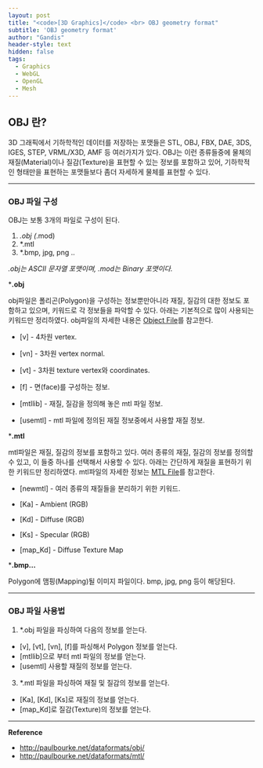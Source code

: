 ```yaml
---
layout: post
title: "<code>[3D Graphics]</code> <br> OBJ geometry format"
subtitle: 'OBJ geometry format'
author: "Gandis"
header-style: text
hidden: false
tags:
  - Graphics
  - WebGL
  - OpenGL
  - Mesh
---
```

## **OBJ 란?**
3D 그래픽에서 기하학적인 데이터를 저장하는 포맷들은 STL, OBJ, FBX, DAE, 3DS, IGES, STEP, VRML/X3D, AMF 등 여러가지가 있다. OBJ는 이런 종류들중에 물체의 재질(Material)이나 질감(Texture)을 표현할 수 있는 정보를 포함하고 있어, 기하학적인 형태만을 표현하는 포맷들보다 좀더 자세하게 물체를 표현할 수 있다.

---
### **OBJ 파일 구성**
OBJ는 보통 3개의 파일로 구성이 된다. 

1. *.obj (*.mod)
2. *.mtl
3. *.bmp, jpg, png ..

*.obj는 ASCII 문자열 포맷이며, .mod는 Binary 포맷이다.*

***.obj**

obj파일은 폴리곤(Polygon)을 구성하는 정보뿐만아니라 재질, 질감의 대한 정보도 포함하고 있으며, 키워드로 각 정보들을 파악할 수 있다. 아래는 기본적으로 많이 사용되는 키워드만 정리하였다. obj파일의 자세한 내용은 [Object File](http://paulbourke.net/dataformats/obj/)를 참고한다.

- [v] - 4차원 vertex.

- [vn] - 3차원 vertex normal.

- [vt] - 3차원 texture vertex와 coordinates.

- [f] - 면(face)를 구성하는 정보.

- [mtllib] - 재질, 질감을 정의해 놓은 mtl 파일 정보.

- [usemtl] - mtl 파일에 정의된 재질 정보중에서 사용할 재질 정보. 

***.mtl**

mtl파일은 재질, 질감의 정보를 포함하고 있다. 여러 종류의 재질, 질감의 정보를 정의할 수 있고, 이 들중 하나를 선택해서 사용할 수 있다. 아래는 간단하게 재질을 표현하기 위한 키워드만 정리하였다. mtl파일의 자세한 정보는 [MTL File](http://paulbourke.net/dataformats/mtl/)를 참고한다.

- [newmtl] - 여러 종류의 재질들을 분리하기 위한 키워드.

- [Ka] - Ambient (RGB)

- [Kd] - Diffuse (RGB)

- [Ks] - Specular (RGB)

- [map_Kd] - Diffuse Texture Map

***.bmp...**

Polygon에 맴핑(Mapping)될 이미지 파일이다. bmp, jpg, png 등이 해당된다. 

---

### **OBJ 파일 사용법**
1. *.obj 파일을 파싱하여 다음의 정보를 얻는다.
- [v], [vt], [vn], [f]를 파싱해서 Polygon 정보를 얻는다. 
- [mtllib]으로 부터 mtl 파일의 정보를 얻는다. 
- [usemtl] 사용할 재질의 정보를 얻는다. 
3. *.mtl 파일을 파싱하여 재질 및 질감의 정보를 얻는다.
- [Ka], [Kd], [Ks]로 재질의 정보를 얻는다.
- [map_Kd]로 질감(Texture)의 정보를 얻는다.

---

**Reference**
 - http://paulbourke.net/dataformats/obj/
 - http://paulbourke.net/dataformats/mtl/
